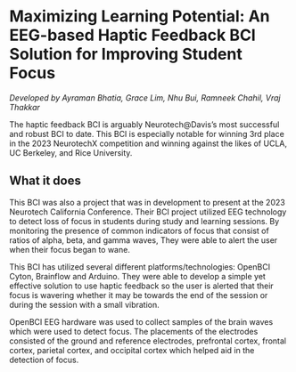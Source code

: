 # Maximizing Learning Potential: An EEG-based Haptic Feedback BCI Solution for Improving Student Focus 

_Developed by Ayraman Bhatia, Grace Lim, Nhu Bui, Ramneek Chahil, Vraj Thakkar_

The haptic feedback BCI is arguably Neurotech@Davis’s most successful and robust BCI to date. This BCI is especially notable for winning 3rd place in the 2023 NeurotechX competition and winning against the likes of UCLA, UC Berkeley, and Rice University.

## What it does

This BCI was also a project that was in development to present at the 2023 Neurotech California Conference. Their BCI project utilized EEG technology to detect loss of focus in students during study and learning sessions. By monitoring the presence of common indicators of focus that consist of ratios of alpha, beta, and gamma waves, They were able to alert the user when their focus began to wane. 

This BCI has utilized several different platforms/technologies: OpenBCI Cyton, Brainflow and Arduino. They were able to develop a simple yet effective solution to use haptic feedback so the user is alerted that their focus is wavering whether it may be towards the end of the session or during the session with a small vibration. 

OpenBCI EEG hardware was used to collect samples of the brain waves which were used to detect focus. The placements of the electrodes consisted of the ground and reference electrodes, prefrontal cortex, frontal cortex, parietal cortex, and occipital cortex which helped aid in the detection of focus.
